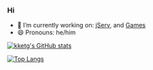 ### Hi 


- 🔭 I’m currently working on: [jServ](https://github.com/Codealchemi/jServ), and [Games](https://codealchemi.com/games.html)
- 😄 Pronouns: he/him

[![kketg's GitHub stats](https://github-readme-stats.vercel.app/api?username=kketg&theme=tokyonight)](https://github.com/anuraghazra/github-readme-stats)

[![Top Langs](https://github-readme-stats.vercel.app/api/top-langs/?username=kketg&theme=tokyonight&hide=html,css&layout=donut)](https://github.com/anuraghazra/github-readme-stats)
